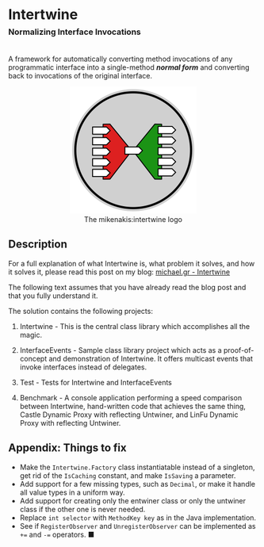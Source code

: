 ﻿# Intertwine<br/><sup><sup><sub>Normalizing Interface Invocations</sup></sup></sub>

A framework for automatically converting method invocations of any programmatic interface into a single-method _**normal form**_ and converting back to invocations of the original interface.

<p align="center">
<img title="intertwine logo" src="intertwine-logo.svg" width="256"/><br/>
The mikenakis:intertwine logo<br/>
</p>

## Description

For a full explanation of what Intertwine is, what problem it solves, and how it solves it, please read this post on my blog: [michael.gr - Intertwine](https://blog.michael.gr/2022/12/intertwine.html)

The following text assumes that you have already read the blog post and that you fully understand it.

The solution contains the following projects:

1. Intertwine - This is the central class library which accomplishes all the magic.

2. InterfaceEvents - Sample class library project which acts as a proof-of-concept and demonstration of Intertwine.  It offers multicast events that invoke interfaces instead of delegates.

3. Test - Tests for Intertwine and InterfaceEvents

4. Benchmark - A console application performing a speed comparison between Intertwine, hand-written code that achieves the same thing, Castle Dynamic Proxy with reflecting Untwiner, and LinFu Dynamic Proxy with reflecting Untwiner.

## Appendix: Things to fix

- Make the `Intertwine.Factory` class instantiatable instead of a singleton, get rid of the `IsCaching` constant, and make `IsSaving` a parameter.
- Add support for a few missing types, such as `Decimal`, or make it handle all value types in a uniform way.
- Add support for creating only the entwiner class or only the untwiner class if the other one is never needed.
- Replace `int selector` with `MethodKey key` as in the Java implementation.
- See if `RegisterObserver` and `UnregisterObserver` can be implemented as `+=` and `-=` operators.
■
